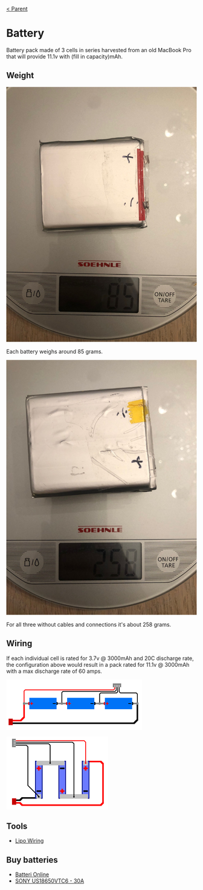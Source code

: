 [< Parent](./Readme.md)

# Battery

Battery pack made of 3 cells in series harvested from an old MacBook Pro that will provide 11.1v with (fill in capacity)mAh.

## Weight

![Single battery weight. 85 grams](./images/IMG_3010.jpeg)

Each battery weighs around 85 grams.

![Single battery weight. 258 grams](./images/IMG_3011.jpeg)

For all three without cables and connections it's about 258 grams.

## Wiring

If each individual cell is rated for 3.7v @ 3000mAh and 20C discharge rate, the configuration above would result in a pack rated for 11.1v @ 3000mAh with a max discharge rate of 60 amps.

![Lipo 3s Balanced Wiring prismatic](./images/3s-balanced-block-diagram.png)

![Lipo 3s Balanced Wiring cells](./images/3s-balanced-block-diagram-pack.png)

## Tools

- [Lipo Wiring](https://scriptasylum.com/rc_speed/lipo.html)

## Buy batteries

- [Batteri Online](https://batterionline.no/)
- [SONY US18650VTC6 - 30A](https://batterionline.no/sony-us18650vtc6-30a)
